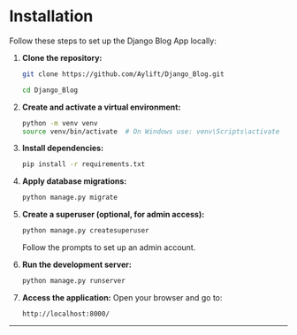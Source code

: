 # Installation

Follow these steps to set up the Django Blog App locally:

1. **Clone the repository:**

   ```bash
   git clone https://github.com/Aylift/Django_Blog.git
   ```

   ```bash
   cd Django_Blog
   ```

2. **Create and activate a virtual environment:**

   ```bash
   python -m venv venv
   source venv/bin/activate  # On Windows use: venv\Scripts\activate
   ```

3. **Install dependencies:**

   ```bash
   pip install -r requirements.txt
   ```

4. **Apply database migrations:**

   ```bash
   python manage.py migrate
   ```

5. **Create a superuser (optional, for admin access):**

   ```bash
   python manage.py createsuperuser
   ```

   Follow the prompts to set up an admin account.


6. **Run the development server:**

   ```bash
   python manage.py runserver
   ```

7. **Access the application:** Open your browser and go to:

   ```
   http://localhost:8000/
   ```

---
